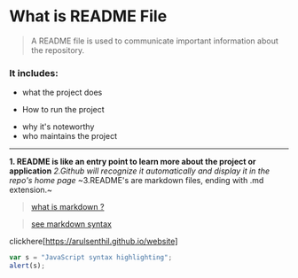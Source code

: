 # What is README File #
> A README file is used to communicate important information about the repository.
### It includes: ###
+ what the project does
-  How to run the project
*  why it's noteworthy
*  who maintains the project
---------
   **1. README is like an entry point to learn more about the project or application**
  *2.Github will recognize it automatically and display it in the repo's home page*
 ~3.README's are markdown files, ending with .md extension.~
 
> [what is markdown ?](https://www.youtube.com/watch?v=f49LJV1i-_w&t=3s)
   
   >  [see markdown syntax](https://github.com/adam-p/markdown-here/wiki/Markdown-Cheatsheet)

clickhere[https://arulsenthil.github.io/website]

```javascript
var s = "JavaScript syntax highlighting";
alert(s);
```
